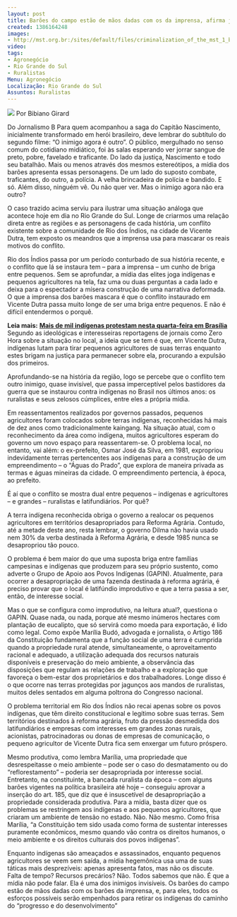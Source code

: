 ```yaml
---
layout: post
title: Barões do campo estão de mãos dadas com os da imprensa, afirma jornalista
created: 1386164248
images:
- http://mst.org.br:/sites/default/files/criminalization_of_the_mst_1_by_latuff2.jpg
video: 
tags:
- Agronegócio
- Rio Grande do Sul
- Ruralistas
Menu: Agronegócio
Localização: Rio Grande do Sul
Assuntos: Ruralistas
---
```



![](/sites/default/files/criminalization_of_the_mst_1_by_latuff2.jpg)
Por Bibiano Girard

Do Jornalismo B
Para quem acompanhou a saga do Capitão Nascimento, inicialmente transformado em herói brasileiro, deve lembrar do subtítulo do segundo filme: “O inimigo agora é outro”. O público, mergulhado no senso comum do cotidiano midiático, foi às salas esperando ver jorrar sangue de preto, pobre, favelado e traficante. Do lado da justiça, Nascimento e todo seu batalhão. Mais ou menos através dos mesmos estereótipos, a mídia dos barões apresenta essas personagens. De um lado do suposto combate, traficantes, do outro, a polícia. A velha brincadeira de polícia e bandido. E só. Além disso, ninguém vê. Ou não quer ver. Mas o inimigo agora não era outro?


O caso trazido acima serviu para ilustrar uma situação análoga que acontece hoje em dia no Rio Grande do Sul. Longe de criarmos uma relação direta entre as regiões e as personagens de cada história, um conflito existente sobre a comunidade de Rio dos Índios, na cidade de Vicente Dutra, tem exposto os meandros que a imprensa usa para mascarar os reais motivos do conflito.


Rio dos Índios passa por um período conturbado de sua história recente, e o conflito que lá se instaura tem – para a imprensa – um cunho de briga entre pequenos. Sem se aprofundar, a mídia das elites joga indígenas e pequenos agricultores na tela, faz uma ou duas perguntas a cada lado e deixa para o espectador a mísera construção de uma narrativa deformada. O que a imprensa dos barões mascara é que o conflito instaurado em Vicente Dutra passa muito longe de ser uma briga entre pequenos. E não é difícil entendermos o porquê.


**Leia mais:**
[**Mais de mil indígenas protestam nesta quarta-feira em Brasília**](http://www.mst.org.br/node/15513)
Segundo as ideológicas e interesseiras reportagens de jornais como Zero Hora sobre a situação no local, a ideia que se tem é que, em Vicente Dutra, indígenas lutam para tirar pequenos agricultores de suas terras enquanto estes brigam na justiça para permanecer sobre ela, procurando a expulsão dos primeiros.


Aprofundando-se na história da região, logo se percebe que o conflito tem outro inimigo, quase invisível, que passa imperceptível pelos bastidores da guerra que se instaurou contra indígenas no Brasil nos últimos anos: os ruralistas e seus zelosos cúmplices, entre eles a própria mídia.


Em reassentamentos realizados por governos passados, pequenos agricultores foram colocados sobre terras indígenas, reconhecidas há mais de dez anos como tradicionalmente kaingang. Na situação atual, com o reconhecimento da área como indígena, muitos agricultores esperam do governo um novo espaço para reassentarem-se. O problema local, no entanto, vai além: o ex-prefeito, Osmar José da Silva, em 1981, expropriou indevidamente terras pertencentes aos indígenas para a construção de um empreendimento – o “Águas do Prado”, que explora de maneira privada as termas e águas mineiras da cidade. O empreendimento pertencia, à época, ao prefeito.


É aí que o conflito se mostra dual entre pequenos – indígenas e agricultores – e grandes – ruralistas e latifundiários. Por quê?


A terra indígena reconhecida obriga o governo a realocar os pequenos agricultores em territórios desapropriados para Reforma Agrária. Contudo, até a metade deste ano, resta lembrar, o governo Dilma não havia usado nem 30% da verba destinada à Reforma Agrária, e desde 1985 nunca se desapropriou tão pouco.


O problema é bem maior do que uma suposta briga entre famílias campesinas e indígenas que produzem para seu próprio sustento, como adverte o Grupo de Apoio aos Povos Indígenas (GAPIN). Atualmente, para ocorrer a desapropriação de uma fazenda destinada à reforma agrária, é preciso provar que o local é latifúndio improdutivo e que a terra passa a ser, então, de interesse social.


Mas o que se configura como improdutivo, na leitura atual?, questiona o GAPIN. Quase nada, ou nada, porque até mesmo inúmeros hectares com plantação de eucalipto, que só servirá como moeda para exportação, é lido como legal. Como expõe Marília Budó, advogada e jornalista, o Artigo 186 da Constituição fundamenta que a função social de uma terra é cumprida quando a propriedade rural atende, simultaneamente, o aproveitamento racional e adequado, a utilização adequada dos recursos naturais disponíveis e preservação do meio ambiente, a observância das disposições que regulam as relações de trabalho e a exploração que favoreça o bem-estar dos proprietários e dos trabalhadores. Longe disso é o que ocorre nas terras protegidas por jagunços aos mandos de ruralistas, muitos deles sentados em alguma poltrona do Congresso nacional.


O problema territorial em Rio dos Índios não recai apenas sobre os povos indígenas, que têm direito constitucional e legítimo sobre suas terras. Sem territórios destinados à reforma agrária, fruto da pressão desmedida dos latifundiários e empresas com interesses em grandes zonas rurais, acionistas, patrocinadoras ou donas de empresas de comunicação, o pequeno agricultor de Vicente Dutra fica sem enxergar um futuro próspero.


Mesmo produtiva, como lembra Marília, uma propriedade que desrespeitasse o meio ambiente – pode ser o caso do desmatamento ou do “reflorestamento” – poderia ser desapropriada por interesse social. Entretanto, na constituinte, a bancada ruralista da época – com alguns barões vigentes na política brasileira até hoje – conseguiu aprovar a inserção do art. 185, que diz que é insuscetível de desapropriação a propriedade considerada produtiva. Para a mídia, basta dizer que os problemas se restringem aos indígenas e aos pequenos agricultores, que criaram um ambiente de tensão no estado. Não. Não mesmo. Como frisa Marília, “a Constituição tem sido usada como forma de sustentar interesses puramente econômicos, mesmo quando vão contra os direitos humanos, o meio ambiente e os direitos culturais dos povos indígenas”.


Enquanto indígenas são ameaçados e assassinados, enquanto pequenos agricultores se veem sem saída, a mídia hegemônica usa uma de suas táticas mais desprezíveis: apenas apresenta fatos, mas não os discute. Falta de tempo? Recursos precários? Não. Todos sabemos que não. É que a mídia não pode falar. Ela é uma dos inimigos invisíveis. Os barões do campo estão de mãos dadas com os barões da imprensa, e, para eles, todos os esforços possíveis serão empenhados para retirar os indígenas do caminho do “progresso e do desenvolvimento”
